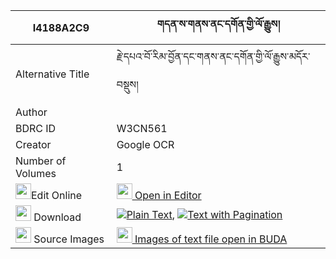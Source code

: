 |I4188A2C9|གདན་ས་གནས་ནང་དགོན་གྱི་ལོ་རྒྱུས། 
| --- | --- 
|Alternative Title |རྗེ་དཔའ་བོ་རིམ་བྱོན་དང་གནས་ནང་དགོན་གྱི་ལོ་རྒྱུས་མདོར་བསྡུས།
|Author | 
|BDRC ID | W3CN561
|Creator | Google OCR
|Number of Volumes| 1
|<img width="25" src="https://img.icons8.com/color/25/000000/edit-property.png">Edit Online| [<img width="25" src="https://avatars.githubusercontent.com/u/45091458?s=200&v=4"> Open in Editor](http://editor.openpecha.org/I4188A2C9)
|<img width="25" src="https://img.icons8.com/fluent/48/000000/download-2.png"/>  Download | [![](https://img.icons8.com/color/20/000000/txt.png)Plain Text](https://github.com/Openpecha/I4188A2C9/releases/download/v1/densa_ne_nang_gon_gyi_logyu_plain_I4188A2C9.zip), [![](https://img.icons8.com/color/20/000000/txt.png)Text with Pagination](https://github.com/Openpecha/I4188A2C9/releases/download/v1/densa_ne_nang_gon_gyi_logyu_pages_I4188A2C9.zip)
|<img width="25" src="https://img.icons8.com/plasticine/100/000000/pictures-folder.png"/>  Source Images | [<img width="25" src="https://library.bdrc.io/icons/BUDA-small.svg"> Images of text file open in BUDA](https://library.bdrc.io/show/bdr:W3CN561)
